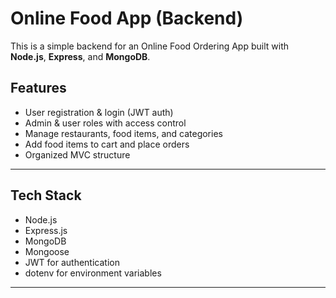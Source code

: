 #  Online Food App (Backend)

This is a simple backend for an Online Food Ordering App built with **Node.js**, **Express**, and **MongoDB**.

##  Features

- User registration & login (JWT auth)
- Admin & user roles with access control
- Manage restaurants, food items, and categories
- Add food items to cart and place orders
- Organized MVC structure

---

##  Tech Stack

- Node.js
- Express.js
- MongoDB
- Mongoose
- JWT for authentication
- dotenv for environment variables

---
